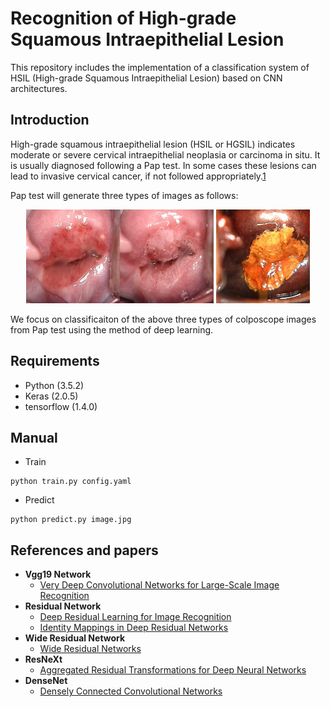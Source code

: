 # Recognition of High-grade Squamous Intraepithelial Lesion
This repository includes the implementation of a classification system of HSIL (High-grade Squamous Intraepithelial Lesion) based on CNN architectures.

## Introduction

High-grade squamous intraepithelial lesion (HSIL or HGSIL) indicates moderate or severe cervical intraepithelial neoplasia or carcinoma in situ. It is usually diagnosed following a Pap test. In some cases these lesions can lead to invasive cervical cancer, if not followed appropriately.[1]

Pap test will generate three types of images as follows:

<div  align="center">    
<img src="./img/1.jpg" width="150px"/><img src="./img/2.jpg" width="150px"/>  <img src="./img/3.jpg" width="150px"/>
</div>

We focus on classificaiton of  the above three types of colposcope images from Pap test using the method of deep learning. 

## Requirements

- Python (3.5.2)
- Keras (2.0.5)
- tensorflow (1.4.0)

## Manual

* Train
```
python train.py config.yaml
```

* Predict

```
python predict.py image.jpg
```

## References and papers

- **Vgg19 Network**
    -  [Very Deep Convolutional Networks for Large-Scale Image Recognition][2]
- **Residual Network**
    -  [Deep Residual Learning for Image Recognition][3]
    -  [Identity Mappings in Deep Residual Networks][4]
- **Wide Residual Network**
    -  [Wide Residual Networks][5]
- **ResNeXt**  
    -  [Aggregated Residual Transformations for Deep Neural Networks][6]
- **DenseNet**
    -  [Densely Connected Convolutional Networks][7]


[1]: https://en.wikipedia.org/wiki/Bethesda_system
[2]: https://arxiv.org/abs/1409.1556
[3]: https://arxiv.org/abs/1512.03385
[4]: https://arxiv.org/abs/1603.05027
[5]: https://arxiv.org/abs/1605.07146
[6]: https://arxiv.org/abs/1611.05431
[7]: https://arxiv.org/abs/1608.06993
